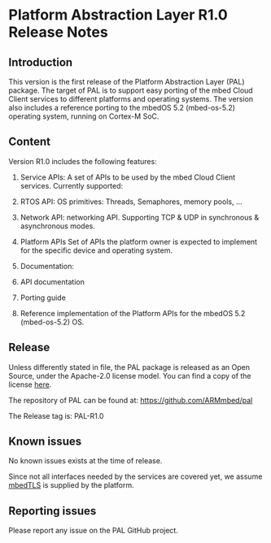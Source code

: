 # Platform Abstraction Layer R1.0 Release Notes

## Introduction
This version is the first release of the Platform Abstraction Layer (PAL) package. The target of PAL is to support easy porting of the mbed Cloud Client services to different platforms and operating systems. 
The version also includes a reference porting to the mbedOS 5.2 (mbed-os-5.2) operating system, running on Cortex-M SoC.

## Content
Version R1.0 includes the following features:

1. Service APIs:
  A set of APIs to be used by the mbed Cloud Client services. Currently supported:
  1. RTOS API: OS primitives: Threads, Semaphores, memory pools, ...
  2. Network API: networking API. Supporting TCP & UDP in synchronous & asynchronous modes. 

2. Platform APIs
  Set of APIs the platform owner is expected to implement for the specific device and operating system.

3. Documentation:
  1. API documentation
  2. Porting guide
  
3. Reference implementation of the Platform APIs for the mbedOS 5.2 (mbed-os-5.2) OS.

## Release
Unless differently stated in file, the PAL package is released as an Open Source, under the Apache-2.0 license model. You can find a copy of the license [here](https://github.com/ARMmbed/pal/blob/master/apache-2.0.txt).

The repository of PAL can be found at: https://github.com/ARMmbed/pal

The Release tag is: PAL-R1.0

## Known issues
No known issues exists at the time of release.

Since not all interfaces needed by the services are covered yet, we assume [mbedTLS](https://tls.mbed.org) is supplied by the platform.

## Reporting issues
Please report any issue on the PAL GitHub project.
